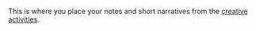 This is where you place your notes and short narratives from the [creative activities](http://crwr1200.netlify.com/category/activities/).
